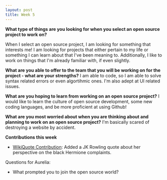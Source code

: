 ```yaml
---
layout: post
title: Week 5
---
```


**What type of things are you looking for when you select an open source  project to work on?**

When I select an open source project, I am looking for something that interests me! I am looking for projects that either pertain to my life or something I can learn about that I've been meaning to. Additionally, I like to work on things that I'm already familiar with, if even slightly.  


**What are you able to offer to the team that you will be working on for the project - what are your strengths?**
I am able to code, so I am able to solve syntax related errors or even algortihmic ones. I'm also adept at UI related issues. 


**What are you hoping to learn from working on an open source project?**
I would like to learn the culture of open source development, some new coding languages, and be more proficient at using Github!


**What are you most worried about when you are thinking about and planning to work on an open source project?**
I'm basically scared of destroying a website by accident. 

**Contributions this week**
- [WikiQuote Contribution](https://en.wikiquote.org/w/index.php?title=J._K._Rowling&oldid=2361547): Added a JK Rowling quote about her perspective on the black Hermione complaints. 

Questions for Aurelia:
- What prompted you to join the open source world?